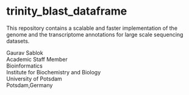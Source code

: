 # trinity_blast_dataframe
This repository contains a scalable and faster implementation of the genome and the transcriptome annotations for large scale sequencing datasets. 

Gaurav Sablok \
Academic Staff Member \
Bioinformatics \
Institute for Biochemistry and Biology \
University of Potsdam \
Potsdam,Germany
